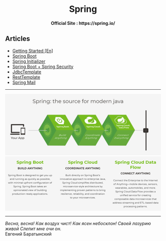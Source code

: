 <h1 align=center>Spring</h1>

<h4 align=center>Official Site : https://spring.io/</h4>

## Articles

* [Getting Started [En]](GettingStarted-[En].md)
* [Spring Boot](SpringBoot.md)
* [Spring Initializer](SpringInitializer.md)
* [Spring Boot + Spring Security](SpringBootWithSecurity.md)
* [JdbcTemplate](JdbcTemplate.md)
* [RestTemplate](RestTemplate.md)
* [Spring Mail](spring-mail/spring-mail.md)


<hr>

![](res/after.png)
<br>
![](res/cards.png)

<hr>

_Весна, весна! Как воздух чист!
Как ясен небосклон!
Своей лазурию живой
Слепит мне очи он._<br>Евгений Баратынский
